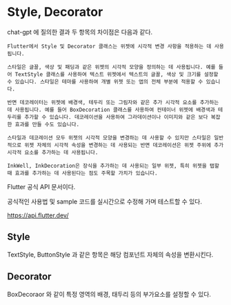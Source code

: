 # Style, Decorator



chat-gpt 에 질의한 결과 두 항목의 차이점은 다음과 같다. 

```
Flutter에서 Style 및 Decorator 클래스는 위젯에 시각적 변경 사항을 적용하는 데 사용됩니다.

스타일은 글꼴, 색상 및 패딩과 같은 위젯의 시각적 모양을 정의하는 데 사용됩니다. 예를 들어 TextStyle 클래스를 사용하여 텍스트 위젯에서 텍스트의 글꼴, 색상 및 크기를 설정할 수 있습니다. 스타일은 테마를 사용하여 개별 위젯 또는 앱의 전체 부분에 적용할 수 있습니다.

반면 데코레이터는 위젯에 배경색, 테두리 또는 그림자와 같은 추가 시각적 요소를 추가하는 데 사용됩니다. 예를 들어 BoxDecoration 클래스를 사용하여 컨테이너 위젯에 배경색과 테두리를 추가할 수 있습니다. 데코레이션을 사용하여 그라데이션이나 이미지와 같은 보다 복잡한 효과를 만들 수도 있습니다.

스타일과 데코레이션 모두 위젯의 시각적 모양을 변경하는 데 사용할 수 있지만 스타일은 일반적으로 위젯 자체의 시각적 속성을 변경하는 데 사용되는 반면 데코레이션은 위젯 주위에 추가 시각적 요소를 추가하는 데 사용됩니다.

InkWell, InkDecoration은 장식을 추가하는 데 사용되는 일부 위젯, 특히 위젯을 탭할 때 효과를 추가하는 데 사용된다는 점도 주목할 가치가 있습니다.
```



Flutter 공식 API 문서이다. 

공식적인 사용법 및 sample 코드를 실시간으로 수정해 가며 테스트할 수 있다. 

https://api.flutter.dev/ 





## Style

TextStyle, ButtonStyle 과 같은 항목은 해당 컴포넌트 자체의 속성을 변환시킨다. 



## Decorator

BoxDecoraor 와 같이 특정 영역의 배경, 태두리 등의 부가요소를 설정할 수 있다.

